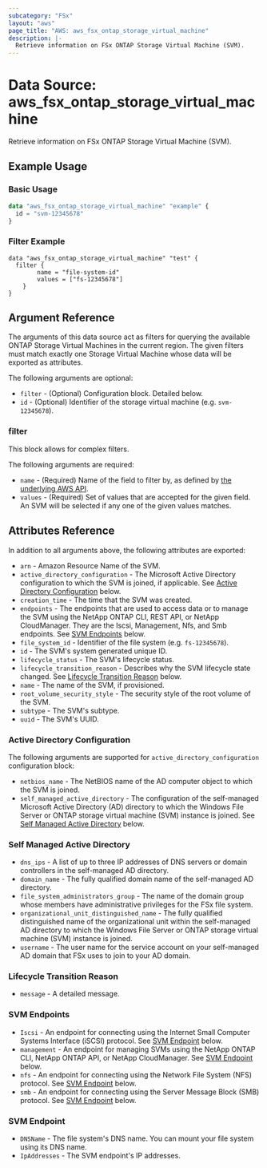 ```yaml
---
subcategory: "FSx"
layout: "aws"
page_title: "AWS: aws_fsx_ontap_storage_virtual_machine"
description: |-
  Retrieve information on FSx ONTAP Storage Virtual Machine (SVM).
---
```


# Data Source: aws_fsx_ontap_storage_virtual_machine

Retrieve information on FSx ONTAP Storage Virtual Machine (SVM).

## Example Usage

### Basic Usage

```terraform
data "aws_fsx_ontap_storage_virtual_machine" "example" {
  id = "svm-12345678"
}
```

### Filter Example

```
data "aws_fsx_ontap_storage_virtual_machine" "test" {
  filter {
		name = "file-system-id"
		values = ["fs-12345678"]
	}
}
```

## Argument Reference

The arguments of this data source act as filters for querying the available ONTAP Storage Virtual Machines in the current region. The given filters must match exactly one Storage Virtual Machine whose data will be exported as attributes.

The following arguments are optional:

* `filter` - (Optional) Configuration block. Detailed below.
* `id` - (Optional) Identifier of the storage virtual machine (e.g. `svm-12345678`).

### filter

This block allows for complex filters.

The following arguments are required:

* `name` - (Required) Name of the field to filter by, as defined by [the underlying AWS API](https://docs.aws.amazon.com/fsx/latest/APIReference/API_StorageVirtualMachineFilter.html).
* `values` - (Required) Set of values that are accepted for the given field. An SVM will be selected if any one of the given values matches.

## Attributes Reference

In addition to all arguments above, the following attributes are exported:

* `arn` - Amazon Resource Name of the SVM.
* `active_directory_configuration` - The Microsoft Active Directory configuration to which the SVM is joined, if applicable. See [Active Directory Configuration](#active-directory-configuration) below.
* `creation_time` - The time that the SVM was created.
* `endpoints` - The endpoints that are used to access data or to manage the SVM using the NetApp ONTAP CLI, REST API, or NetApp CloudManager. They are the Iscsi, Management, Nfs, and Smb endpoints. See [SVM Endpoints](#svm-endpoints) below.
* `file_system_id` - Identifier of the file system (e.g. `fs-12345678`).
* `id` - The SVM's system generated unique ID.
* `lifecycle_status` - The SVM's lifecycle status.
* `lifecycle_transition_reason` - Describes why the SVM lifecycle state changed. See [Lifecycle Transition Reason](#lifecycle-transition-reason) below.
* `name` - The name of the SVM, if provisioned.
* `root_volume_security_style` - The security style of the root volume of the SVM.
* `subtype` - The SVM's subtype.
* `uuid` - The SVM's UUID.

### Active Directory Configuration

The following arguments are supported for `active_directory_configuration` configuration block:

* `netbios_name` - The NetBIOS name of the AD computer object to which the SVM is joined.
* `self_managed_active_directory` - The configuration of the self-managed Microsoft Active Directory (AD) directory to which the Windows File Server or ONTAP storage virtual machine (SVM) instance is joined. See [Self Managed Active Directory](#self-managed-active-directory) below.

### Self Managed Active Directory

* `dns_ips` - A list of up to three IP addresses of DNS servers or domain controllers in the self-managed AD directory.
* `domain_name` - The fully qualified domain name of the self-managed AD directory.
* `file_system_administrators_group` - The name of the domain group whose members have administrative privileges for the FSx file system.
* `organizational_unit_distinguished_name` - The fully qualified distinguished name of the organizational unit within the self-managed AD directory to which the Windows File Server or ONTAP storage virtual machine (SVM) instance is joined.
* `username` - The user name for the service account on your self-managed AD domain that FSx uses to join to your AD domain.

### Lifecycle Transition Reason

* `message` - A detailed message.

### SVM Endpoints

* `Iscsi` - An endpoint for connecting using the Internet Small Computer Systems Interface (iSCSI) protocol. See [SVM Endpoint](#svm-endpoint) below.
* `management` - An endpoint for managing SVMs using the NetApp ONTAP CLI, NetApp ONTAP API, or NetApp CloudManager. See [SVM Endpoint](#svm-endpoint) below.
* `nfs` - An endpoint for connecting using the Network File System (NFS) protocol. See [SVM Endpoint](#svm-endpoint) below.
* `smb` - An endpoint for connecting using the Server Message Block (SMB) protocol. See [SVM Endpoint](#svm-endpoint) below.

### SVM Endpoint

* `DNSName` - The file system's DNS name. You can mount your file system using its DNS name.
* `IpAddresses` - The SVM endpoint's IP addresses.
